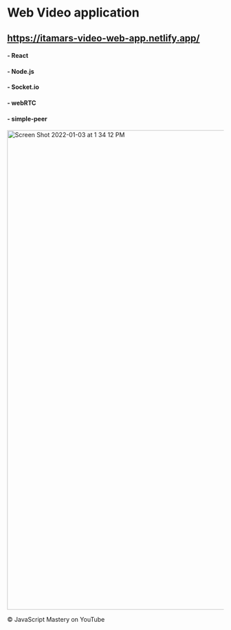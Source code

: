 # Web Video application
## https://itamars-video-web-app.netlify.app/

#### - React 
#### - Node.js 
#### - Socket.io
#### - webRTC
#### - simple-peer



<img width="1113" alt="Screen Shot 2022-01-03 at 1 34 12 PM" src="https://user-images.githubusercontent.com/66623308/147926110-4301ac0f-26ff-4310-a23a-196fb79e6f06.png">

© JavaScript Mastery on YouTube



